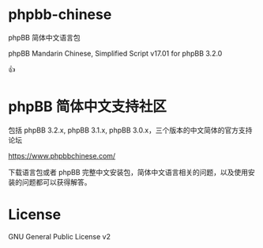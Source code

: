 # phpbb-chinese

phpBB 简体中文语言包

phpBB Mandarin Chinese, Simplified Script v17.01 for phpBB 3.2.0

 :+1:

# phpBB 简体中文支持社区

包括 phpBB 3.2.x, phpBB 3.1.x, phpBB 3.0.x，三个版本的中文简体的官方支持论坛

https://www.phpbbchinese.com/

下载语言包或者 phpBB 完整中文安装包，简体中文语言相关的问题，以及使用安装的问题都可以获得解答。

# License

GNU General Public License v2
